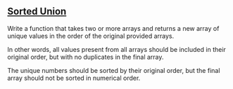 ## [Sorted Union](https://learn.freecodecamp.org/javascript-algorithms-and-data-structures/intermediate-algorithm-scripting/sorted-union)

Write a function that takes two or more arrays and returns a new array of unique values in the order of the original provided arrays.

In other words, all values present from all arrays should be included in their original order, but with no duplicates in the final array.

The unique numbers should be sorted by their original order, but the final array should not be sorted in numerical order.